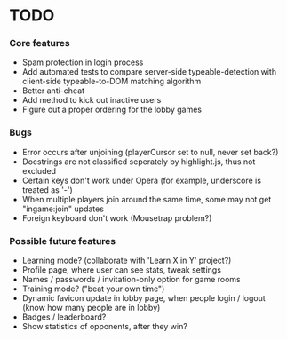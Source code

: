 # TODO

### Core features
* Spam protection in login process
* Add automated tests to compare server-side typeable-detection with client-side typeable-to-DOM matching algorithm
* Better anti-cheat
* Add method to kick out inactive users
* Figure out a proper ordering for the lobby games

### Bugs
* Error occurs after unjoining (playerCursor set to null, never set back?)
* Docstrings are not classified seperately by highlight.js, thus not excluded
* Certain keys don't work under Opera (for example, underscore is treated as '-')
* When multiple players join around the same time, some may not get "ingame:join" updates
* Foreign keyboard don't work (Mousetrap problem?)

### Possible future features
* Learning mode? (collaborate with 'Learn X in Y' project?)
* Profile page, where user can see stats, tweak settings
* Names / passwords / invitation-only option for game rooms
* Training mode? ("beat your own time")
* Dynamic favicon update in lobby page, when people login / logout (know how many people are in lobby)
* Badges / leaderboard?
* Show statistics of opponents, after they win?
